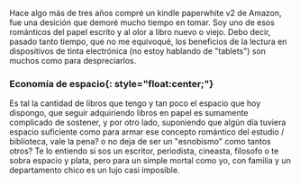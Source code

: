 Hace algo más de tres años compré un kindle paperwhite v2 de Amazon, fue una desición que demoré mucho tiempo en tomar. Soy uno de esos románticos del papel escrito y al olor a libro nuevo o viejo. Debo decir, pasado tanto tiempo, que no me equivoqué, los beneficios de la lectura en dispositivos de tinta electrónica (no estoy hablando de "tablets") son muchos como para despreciarlos. 

### Economía de espacio{: style="float:center;"}

Es tal la cantidad de libros que tengo y tan poco el espacio que hoy dispongo, que seguir adquiriendo libros en papel es sumamente complicado de sostener, y por otro lado, suponiendo que algún día tuviera espacio suficiente como para armar ese concepto romántico del estudio / biblioteca, vale la pena? o no deja de ser un "esnobismo" como tantos otros? Te lo entiendo si sos un escritor, periodista, cineasta, filosofo o te sobra espacio y plata, pero para un simple mortal como yo, con familia y un departamento chico es un lujo casi imposible. 


